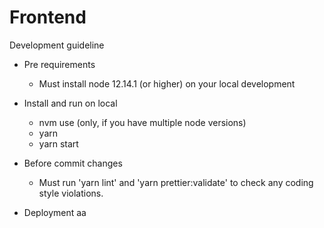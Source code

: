 # Frontend

Development guideline

- Pre requirements
    - Must install node 12.14.1 (or higher) on your local development

- Install and run on local
    - nvm use (only, if you have multiple node versions)
    - yarn
    - yarn start

- Before commit changes
    - Must run 'yarn lint' and 'yarn prettier:validate' to check any coding style violations.

- Deployment      aa